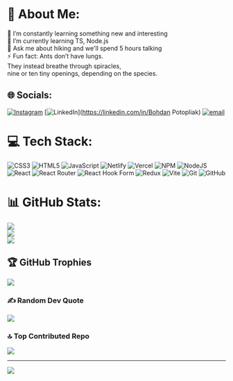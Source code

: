 # 💫 About Me:
🔭 I’m constantly learning something new and interesting<br>🌱 I’m currently learning TS, Node.js<br>💬 Ask me about hiking and we'll spend 5 hours talking<br>⚡ Fun fact: Ants don’t have lungs. <br>They instead breathe through spiracles, <br>nine or ten tiny openings, depending on the species.<br>


## 🌐 Socials:
[![Instagram](https://img.shields.io/badge/Instagram-%23E4405F.svg?logo=Instagram&logoColor=white)](https://instagram.com/tw1nkkkl1ng) [![LinkedIn](https://img.shields.io/badge/LinkedIn-%230077B5.svg?logo=linkedin&logoColor=white)](https://linkedin.com/in/Bohdan Potopliak) [![email](https://img.shields.io/badge/Email-D14836?logo=gmail&logoColor=white)](mailto:bohdanpotopliak@gmail.com) 

# 💻 Tech Stack:
![CSS3](https://img.shields.io/badge/css3-%231572B6.svg?style=flat&logo=css3&logoColor=white) ![HTML5](https://img.shields.io/badge/html5-%23E34F26.svg?style=flat&logo=html5&logoColor=white) ![JavaScript](https://img.shields.io/badge/javascript-%23323330.svg?style=flat&logo=javascript&logoColor=%23F7DF1E) ![Netlify](https://img.shields.io/badge/netlify-%23000000.svg?style=flat&logo=netlify&logoColor=#00C7B7) ![Vercel](https://img.shields.io/badge/vercel-%23000000.svg?style=flat&logo=vercel&logoColor=white) ![NPM](https://img.shields.io/badge/NPM-%23CB3837.svg?style=flat&logo=npm&logoColor=white) ![NodeJS](https://img.shields.io/badge/node.js-6DA55F?style=flat&logo=node.js&logoColor=white) ![React](https://img.shields.io/badge/react-%2320232a.svg?style=flat&logo=react&logoColor=%2361DAFB) ![React Router](https://img.shields.io/badge/React_Router-CA4245?style=flat&logo=react-router&logoColor=white) ![React Hook Form](https://img.shields.io/badge/React%20Hook%20Form-%23EC5990.svg?style=flat&logo=reacthookform&logoColor=white) ![Redux](https://img.shields.io/badge/redux-%23593d88.svg?style=flat&logo=redux&logoColor=white) ![Vite](https://img.shields.io/badge/vite-%23646CFF.svg?style=flat&logo=vite&logoColor=white) ![Git](https://img.shields.io/badge/git-%23F05033.svg?style=flat&logo=git&logoColor=white) ![GitHub](https://img.shields.io/badge/github-%23121011.svg?style=flat&logo=github&logoColor=white)
# 📊 GitHub Stats:
![](https://github-readme-stats.vercel.app/api?username=Bohdan-Potopliak&theme=dark&hide_border=false&include_all_commits=false&count_private=false)<br/>
![](https://github-readme-streak-stats.herokuapp.com/?user=Bohdan-Potopliak&theme=dark&hide_border=false)<br/>
![](https://github-readme-stats.vercel.app/api/top-langs/?username=Bohdan-Potopliak&theme=dark&hide_border=false&include_all_commits=false&count_private=false&layout=compact)

## 🏆 GitHub Trophies
![](https://github-profile-trophy.vercel.app/?username=Bohdan-Potopliak&theme=radical&no-frame=false&no-bg=true&margin-w=4)

### ✍️ Random Dev Quote
![](https://quotes-github-readme.vercel.app/api?type=horizontal&theme=dark)

### 🔝 Top Contributed Repo
![](https://github-contributor-stats.vercel.app/api?username=Bohdan-Potopliak&limit=5&theme=dark&combine_all_yearly_contributions=true)

---
[![](https://visitcount.itsvg.in/api?id=Bohdan-Potopliak&icon=2&color=12)](https://visitcount.itsvg.in)

<!-- Proudly created with GPRM ( https://gprm.itsvg.in ) -->
